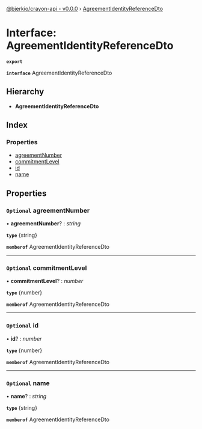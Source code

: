 [@bjerkio/crayon-api - v0.0.0](../README.md) › [AgreementIdentityReferenceDto](agreementidentityreferencedto.md)

# Interface: AgreementIdentityReferenceDto

**`export`** 

**`interface`** AgreementIdentityReferenceDto

## Hierarchy

* **AgreementIdentityReferenceDto**

## Index

### Properties

* [agreementNumber](agreementidentityreferencedto.md#optional-agreementnumber)
* [commitmentLevel](agreementidentityreferencedto.md#optional-commitmentlevel)
* [id](agreementidentityreferencedto.md#optional-id)
* [name](agreementidentityreferencedto.md#optional-name)

## Properties

### `Optional` agreementNumber

• **agreementNumber**? : *string*

**`type`** {string}

**`memberof`** AgreementIdentityReferenceDto

___

### `Optional` commitmentLevel

• **commitmentLevel**? : *number*

**`type`** {number}

**`memberof`** AgreementIdentityReferenceDto

___

### `Optional` id

• **id**? : *number*

**`type`** {number}

**`memberof`** AgreementIdentityReferenceDto

___

### `Optional` name

• **name**? : *string*

**`type`** {string}

**`memberof`** AgreementIdentityReferenceDto
